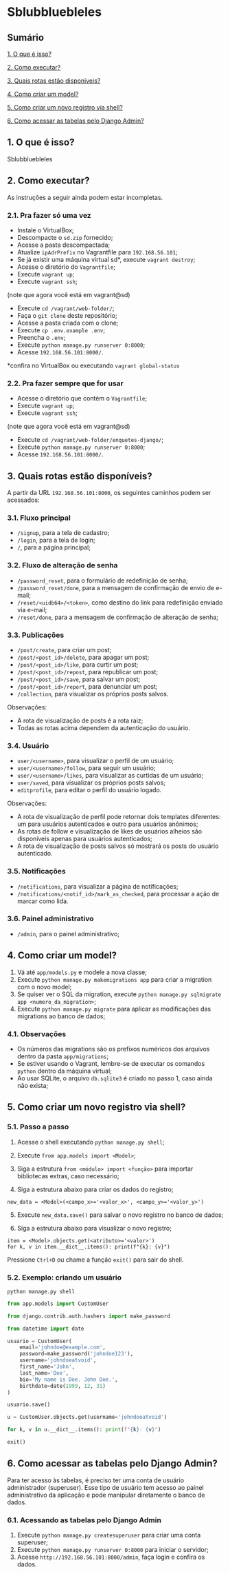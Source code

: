 # Sblubbluebleles

## Sumário

[1. O que é isso?](#o-que-e-isso)

[2. Como executar?](#como-executar)

[3. Quais rotas estão disponíveis?](#quais-rotas)

[4. Como criar um model?](#criar-model)

[5. Como criar um novo registro via shell?](#criar-registro)

[6. Como acessar as tabelas pelo Django Admin?](#acessar-tabelas)

<a id="o-que-e-isso"></a>
## 1. O que é isso?

Sblubbluebleles

<a id="como-executar"></a>
## 2. Como executar?

As instruções a seguir ainda podem estar incompletas.

### 2.1. Pra fazer só uma vez

- Instale o VirtualBox;
- Descompacte o `sd.zip` fornecido;
- Acesse a pasta descompactada;
- Atualize `ipAdrPrefix` no Vagrantfile para `192.168.56.101`;
- Se já existir uma máquina virtual sd*, execute `vagrant destroy`;
- Acesse o diretório do `Vagrantfile`;
- Execute `vagrant up`;
- Execute `vagrant ssh`;

(note que agora você está em vagrant@sd)

- Execute `cd /vagrant/web-folder/`;
- Faça o `git clone` deste repositório;
- Acesse a pasta criada com o clone;
- Execute `cp .env.example .env`;
- Preencha o `.env`;
- Execute `python manage.py runserver 0:8000`;
- Acesse `192.168.56.101:8000/`.

*confira no VirtualBox ou executando `vagrant global-status`

### 2.2. Pra fazer sempre que for usar

- Acesse o diretório que contém o `Vagrantfile`;
- Execute `vagrant up`;
- Execute `vagrant ssh`;

(note que agora você está em vagrant@sd)

- Execute `cd /vagrant/web-folder/enquetes-django/`;
- Execute `python manage.py runserver 0:8000`;
- Acesse `192.168.56.101:8000/`.

<a id="quais-rotas"></a>
## 3. Quais rotas estão disponíveis?

A partir da URL `192.168.56.101:8000`, os seguintes caminhos podem ser acessados:

### 3.1. Fluxo principal

- `/signup`, para a tela de cadastro;
- `/login`, para a tela de login;
- `/`, para a página principal;

### 3.2. Fluxo de alteração de senha

- `/password_reset`, para o formulário de redefinição de senha;
- `/password_reset/done`, para a mensagem de confirmação de envio de e-mail;
- `/reset/<uidb64>/<token>`, como destino do link para redefinição enviado via e-mail;
- `/reset/done`, para a mensagem de confirmação de alteração de senha;

### 3.3. Publicações

- `/post/create`, para criar um post;
- `/post/<post_id>/delete`, para apagar um post;
- `/post/<post_id>/like`, para curtir um post;
- `/post/<post_id>/repost`, para republicar um post;
- `/post/<post_id>/save`, para salvar um post;
- `/post/<post_id>/report`, para denunciar um post;
- `/collection`, para visualizar os próprios posts salvos.

Observações:

- A rota de visualização de posts é a rota raiz;
- Todas as rotas acima dependem da autenticação do usuário.

### 3.4. Usuário 

- `user/<username>`, para visualizar o perfil de um usuário;
- `user/<username>/follow`, para seguir um usuário;
- `user/<username>/likes`, para visualizar as curtidas de um usuário;
- `user/saved`, para visualizar os próprios posts salvos;
- `editprofile`, para editar o perfil do usuário logado.

Observações:

- A rota de visualização de perfil pode retornar dois templates diferentes: um para usuários autenticados e outro para usuários anônimos;
- As rotas de follow e visualização de likes de usuários alheios são disponíveis apenas para usuários autenticados;
- A rota de visualização de posts salvos só mostrará os posts do usuário autenticado.

### 3.5. Notificações

- `/notifications`, para visualizar a página de notificações;
- `/notifications/<notif_id>/mark_as_checked`, para processar a ação de marcar como lida.

### 3.6. Painel administrativo

- `/admin`, para o painel administrativo;

<a id="criar-model"></a>
## 4. Como criar um model?

1. Vá até `app/models.py` e modele a nova classe;
2. Execute `python manage.py makemigrations app` para criar a migration com o novo model;
3. Se quiser ver o SQL da migration, execute `python manage.py sqlmigrate app <numero_da_migration>`;
4. Execute `python manage.py migrate` para aplicar as modificações das migrations ao banco de dados;

### 4.1. Observações

- Os números das migrations são os prefixos numéricos dos arquivos dentro da pasta `app/migrations`;
- Se estiver usando o Vagrant, lembre-se de executar os comandos `python` dentro da máquina virtual;
- Ao usar SQLite, o arquivo `db.sqlite3` é criado no passo 1, caso ainda não exista;

<a id="criar-registro"></a>
## 5. Como criar um novo registro via shell?

### 5.1. Passo a passo

1. Acesse o shell executando `python manage.py shell`;

2. Execute `from app.models import <Model>`;

3. Siga a estrutura `from <módulo> import <função>` para importar bibliotecas extras, caso necessário;

4. Siga a estrutura abaixo para criar os dados do registro;
```
new_data = <Model>(<campo_x>='<valor_x>', <campo_y>='<valor_y>')
```

5. Execute `new_data.save()` para salvar o novo registro no banco de dados;

6. Siga a estrutura abaixo para visualizar o novo registro;
```
item = <Model>.objects.get(<atributo>='<valor>')
for k, v in item.__dict__.items(): print(f"{k}: {v}")
```

Pressione `Ctrl+D` ou chame a função `exit()` para sair do shell.

### 5.2. Exemplo: criando um usuário

```shell
python manage.py shell
```

```python
from app.models import CustomUser
```

```python
from django.contrib.auth.hashers import make_password
```

```python
from datetime import date
```

```python
usuario = CustomUser(
    email='johndoe@example.com',
    password=make_password('johndoe123'),
    username='johndoeatvoid',
    first_name='John',
    last_name='Doe',
    bio='My name is Doe. John Doe.',
    birthdate=date(1999, 12, 31)
)
```

```python
usuario.save()
```

```python
u = CustomUser.objects.get(username='johndoeatvoid')
```

```python
for k, v in u.__dict__.items(): print(f"{k}: {v}")
```

```python
exit()
```

<a id="acessar-tabelas"></a>
## 6. Como acessar as tabelas pelo Django Admin?

Para ter acesso às tabelas, é preciso ter uma conta de usuário administrador (superuser). Esse tipo de usuário tem acesso ao painel administrativo da aplicação e pode manipular diretamente o banco de dados.

### 6.1. Acessando as tabelas pelo Django Admin

1. Execute `python manage.py createsuperuser` para criar uma conta superuser;
2. Execute `python manage.py runserver 0:8000` para iniciar o servidor;
3. Acesse `http://192.168.56.101:8000/admin`, faça login e confira os dados.